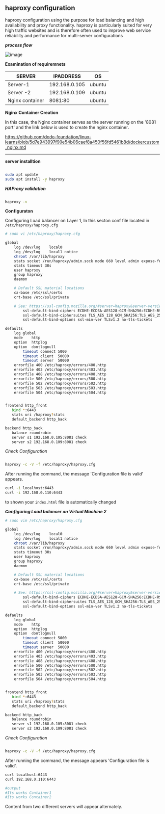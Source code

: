 ## haproxy configuration

haproxy configuration using the purpose for load balancing and high availability and proxy functionality. haproxy is particularly suited for very high traffic websites and is therefore often used to improve web service reliability and performance for multi-server configurations

_**process flow**_

![image](https://assets.digitalocean.com/articles/high_availability/ha-diagram-animated.gif)


**Examination of requiremnets**

|SERVER| IPADDRESS|OS|
|---|---|---|
|Server-1| 192.168.0.105| ubuntu |
|Server -2| 192.168.0.109| ubuntu |
|Nginx container| 8081:80 | ubuntu |


**Nginx Container Creation**

In this case, the Nginx container serves as the server running on the '8081 port' and the link below is used to create the nginx container.

https://github.com/dodo-foundation/linux-learns/blob/5d7e943997f90e54b06caef8a450f56fd5461b8d/dockercustom_nginx.md

---

**server installtion**

```bash

sudo apt update 
sudo apt install -y haproxy

```

_**HAProxy validation**_

```bash

haproxy -v

```

**Configuraton**

Configuring Load balancer on Layer 1, In this secton conf file located in `/etc/haproxy/haproxy.cfg`


```bash
# sudo vi /etc/haproxy/haproxy.cfg

global
	log /dev/log	local0
	log /dev/log	local1 notice
	chroot /var/lib/haproxy
	stats socket /run/haproxy/admin.sock mode 660 level admin expose-fd listeners
	stats timeout 30s
	user haproxy
	group haproxy
	daemon

	# Default SSL material locations
	ca-base /etc/ssl/certs
	crt-base /etc/ssl/private

	# See: https://ssl-config.mozilla.org/#server=haproxy&server-version=2.0.3&config=intermediate
        ssl-default-bind-ciphers ECDHE-ECDSA-AES128-GCM-SHA256:ECDHE-RSA-AES128-GCM-SHA256:ECDHE-ECDSA-AES256-GCM-SHA384:ECDHE-RSA-AES256-GCM-SHA384:ECDHE-ECDSA-CHACHA20-POLY1305:ECDHE-RSA-CHACHA20-POLY1305:DHE-RSA-AES128-GCM-SHA256:DHE-RSA-AES256-GCM-SHA384
        ssl-default-bind-ciphersuites TLS_AES_128_GCM_SHA256:TLS_AES_256_GCM_SHA384:TLS_CHACHA20_POLY1305_SHA256
        ssl-default-bind-options ssl-min-ver TLSv1.2 no-tls-tickets

defaults
	log	global
	mode	http
	option	httplog
	option	dontlognull
        timeout connect 5000
        timeout client  50000
        timeout server  50000
	errorfile 400 /etc/haproxy/errors/400.http
	errorfile 403 /etc/haproxy/errors/403.http
	errorfile 408 /etc/haproxy/errors/408.http
	errorfile 500 /etc/haproxy/errors/500.http
	errorfile 502 /etc/haproxy/errors/502.http
	errorfile 503 /etc/haproxy/errors/503.http
	errorfile 504 /etc/haproxy/errors/504.http


frontend http_front
   bind *:6443
   stats uri /haproxy?stats
   default_backend http_back

backend http_back
   balance roundrobin
   server s1 192.168.0.105:8081 check
   server s2 192.168.0.109:8081 check
```

_Check Configuration_

```bash

haproxy -c -V -f /etc/haproxy/haproxy.cfg

```

After running the command, the message 'Configuration file is valid' appears. 

```bash 
curl -i localhost:6443
curl -i 192.168.0.110:6443
```

to shown your `index.html` file is automatically changed


_**Configuring Load balancer on Virtual Machine 2**_


```bash
# sudo vim /etc/haproxy/haproxy.cfg

global
	log /dev/log	local0
	log /dev/log	local1 notice
	chroot /var/lib/haproxy
	stats socket /run/haproxy/admin.sock mode 660 level admin expose-fd listeners
	stats timeout 30s
	user haproxy
	group haproxy
	daemon

	# Default SSL material locations
	ca-base /etc/ssl/certs
	crt-base /etc/ssl/private

	# See: https://ssl-config.mozilla.org/#server=haproxy&server-version=2.0.3&config=intermediate
        ssl-default-bind-ciphers ECDHE-ECDSA-AES128-GCM-SHA256:ECDHE-RSA-AES128-GCM-SHA256:ECDHE-ECDSA-AES256-GCM-SHA384:ECDHE-RSA-AES256-GCM-SHA384:ECDHE-ECDSA-CHACHA20-POLY1305:ECDHE-RSA-CHACHA20-POLY1305:DHE-RSA-AES128-GCM-SHA256:DHE-RSA-AES256-GCM-SHA384
        ssl-default-bind-ciphersuites TLS_AES_128_GCM_SHA256:TLS_AES_256_GCM_SHA384:TLS_CHACHA20_POLY1305_SHA256
        ssl-default-bind-options ssl-min-ver TLSv1.2 no-tls-tickets

defaults
	log	global
	mode	http
	option	httplog
	option	dontlognull
        timeout connect 5000
        timeout client  50000
        timeout server  50000
	errorfile 400 /etc/haproxy/errors/400.http
	errorfile 403 /etc/haproxy/errors/403.http
	errorfile 408 /etc/haproxy/errors/408.http
	errorfile 500 /etc/haproxy/errors/500.http
	errorfile 502 /etc/haproxy/errors/502.http
	errorfile 503 /etc/haproxy/errors/503.http
	errorfile 504 /etc/haproxy/errors/504.http


frontend http_front
   bind *:6443
   stats uri /haproxy?stats
   default_backend http_back

backend http_back
   balance roundrobin
   server s1 192.168.0.105:8081 check
   server s2 192.168.0.109:8081 check
```

_Check Configuration_

```bash

haproxy -c -V -f /etc/haproxy/haproxy.cfg

```

After running the command, the message appears 'Configuration file is valid'. 

```bash 
curl localhost:6443
curl 192.168.0.110:6443

#output
#Its works Container1
#Its works Container2
```
Content from two different servers will appear alternately.

